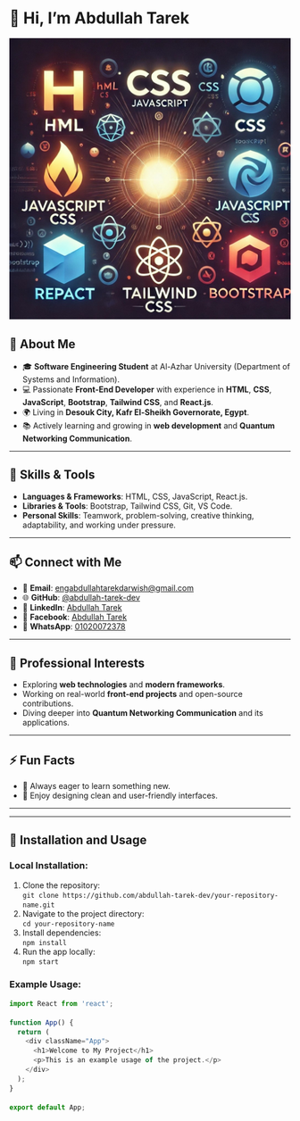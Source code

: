 # 👋 Hi, I’m Abdullah Tarek

![My Photo](https://github.com/abdullah-tarek-dev/abdullah-tarek-dev/blob/main/readimage.jpg)

## 🌟 About Me
- 🎓 **Software Engineering Student** at Al-Azhar University (Department of Systems and Information).
- 💻 Passionate **Front-End Developer** with experience in **HTML**, **CSS**, **JavaScript**, **Bootstrap**, **Tailwind CSS**, and **React.js**.
- 🌍 Living in **Desouk City, Kafr El-Sheikh Governorate, Egypt**.
- 📚 Actively learning and growing in **web development** and **Quantum Networking Communication**.

---

## 🔧 Skills & Tools
- **Languages & Frameworks**: HTML, CSS, JavaScript, React.js.
- **Libraries & Tools**: Bootstrap, Tailwind CSS, Git, VS Code.
- **Personal Skills**: Teamwork, problem-solving, creative thinking, adaptability, and working under pressure.

---

## 📫 Connect with Me
- 📧 **Email**: [engabdullahtarekdarwish@gmail.com](mailto:engabdullahtarekdarwish@gmail.com)
- 🌐 **GitHub**: [@abdullah-tarek-dev](https://github.com/abdullah-tarek-dev)
- 💼 **LinkedIn**: [Abdullah Tarek](https://www.linkedin.com/in/abdullah-tarek-946aa6335?utm_source=share&utm_campaign=share_via&utm_content=profile&utm_medium=android_app)
- 📘 **Facebook**: [Abdullah Tarek](https://www.facebook.com/profile.php?id=61565379813656&mibextid=ZbWKwL)
- 📱 **WhatsApp**: [01020072378](https://wa.me/01020072378)

---

## 🎯 Professional Interests
- Exploring **web technologies** and **modern frameworks**.
- Working on real-world **front-end projects** and open-source contributions.
- Diving deeper into **Quantum Networking Communication** and its applications.

---

## ⚡ Fun Facts
- 🚀 Always eager to learn something new.
- 🎨 Enjoy designing clean and user-friendly interfaces.

---

---

## 🚀 Installation and Usage

### Local Installation:
1. Clone the repository:  
   `git clone https://github.com/abdullah-tarek-dev/your-repository-name.git`
2. Navigate to the project directory:  
   `cd your-repository-name`
3. Install dependencies:  
   `npm install`
4. Run the app locally:  
   `npm start`

### Example Usage:
```javascript
import React from 'react';

function App() {
  return (
    <div className="App">
      <h1>Welcome to My Project</h1>
      <p>This is an example usage of the project.</p>
    </div>
  );
}

export default App;
